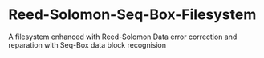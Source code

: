 # Reed-Solomon-Seq-Box-Filesystem
A filesystem enhanced with Reed-Solomon Data error correction and reparation with Seq-Box data block recognision

